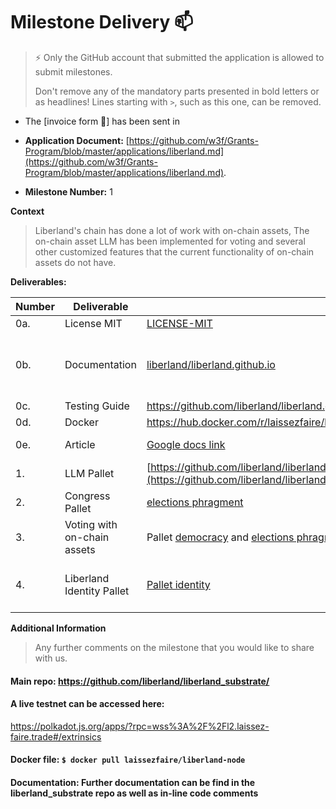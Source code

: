 # Milestone Delivery :mailbox:

> ⚡ Only the GitHub account that submitted the application is allowed to submit milestones. 
> 
> Don't remove any of the mandatory parts presented in bold letters or as headlines! Lines starting with `>`, such as this one, can be removed.

* The [invoice form :pencil:] has been sent in  

* **Application Document:** [https://github.com/w3f/Grants-Program/blob/master/applications/liberland.md](https://github.com/w3f/Grants-Program/blob/master/applications/liberland.md).
* **Milestone Number:** 1    


**Context** 
> Liberland's chain has done a lot of work with on-chain assets, The on-chain asset LLM has been implemented for voting and several other customized features that the current functionality of on-chain assets do not have.

**Deliverables:**


| Number | Deliverable | Link | Notes |
| ------------- | ------------- | ------------- |------------- |
|   0a.            |   License MIT   |  [LICENSE-MIT](https://github.com/liberland/liberland_substrate/blob/main/LICENSE-MIT)   |  All contributed code is MIT  |
|    0b.          | Documentation  | [liberland/liberland.github.io](https://github.com/liberland/liberland.github.io/tree/main/docs)  | Documentation	Inline code documentation can be found in our main node repo: https://github.com/liberland/liberland_substrate , Documentation and guides can be found here: https://github.com/liberland/liberland_substrate  |
|   0c.            |     Testing Guide  | https://github.com/liberland/liberland.github.io/blob/main/docs/testing_guide.md    |  Testing guide in the docs   |
|   0d.          |     Docker     |        https://hub.docker.com/r/laissezfaire/liberland-node       |    docker pull laissezfaire/liberland-node |
|   0e.         |  Article            |    [Google docs link](https://docs.google.com/document/d/1ww8PTRofszO2jLbIS0GfavKeOuSILayIKY9KvakIUAc/edit)   |  Article was asked to be provided in google docs link            |
| 1. | LLM Pallet | [https://github.com/liberland/liberland_substrate/blob/main/frame/llm/Readme.md](https://github.com/liberland/liberland_substrate/blob/main/frame/llm/Readme.md) | Manage distribution, voting and custom logic with the on-chain asset LLM | 
| 2.  | Congress Pallet | [elections phragment](https://github.com/liberland/liberland_substrate/tree/main/frame/elections-phragmen) | We allow voting with on-chain assets | 
| 3. | Voting with on-chain assets | Pallet [democracy](https://github.com/liberland/liberland_substrate/blob/main/frame/democracy/README.md) and [elections phragment](https://github.com/liberland/liberland_substrate/tree/main/frame/elections-phragmen) | Pallet democracy and elections have been modified to support voting with LLM on-chain asset |
| 4. | Liberland Identity Pallet | [Pallet identity](https://github.com/liberland/liberland_substrate/tree/main/frame/identity/src)  | elections-phragmen and democracy both checks and verifies that a user has a judged liberland citizen role in order to interact with voting functionality |

**Additional Information**
> Any further comments on the milestone that you would like to share with us.
#### Main repo: https://github.com/liberland/liberland_substrate/     
#### A live testnet can be accessed here:    
https://polkadot.js.org/apps/?rpc=wss%3A%2F%2Fl2.laissez-faire.trade#/extrinsics
#### Docker file: `$ docker pull laissezfaire/liberland-node`    
#### Documentation:  Further documentation can be find in the liberland_substrate repo as well as in-line code comments
